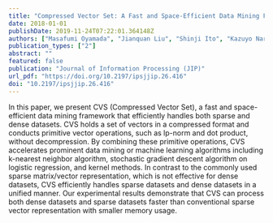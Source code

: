 ```yaml
---
title: "Compressed Vector Set: A Fast and Space-Efficient Data Mining Framework"
date: 2018-01-01
publishDate: 2019-11-24T07:22:01.364148Z
authors: ["Masafumi Oyamada", "Jianquan Liu", "Shinji Ito", "Kazuyo Narita", "Takuya Araki", "Hiroyuki Kitagawa"]
publication_types: ["2"]
abstract: ""
featured: false
publication: "Journal of Information Processing (JIP)"
url_pdf: "https://doi.org/10.2197/ipsjjip.26.416"
doi: "10.2197/ipsjjip.26.416"
---
```


In this paper, we present CVS (Compressed Vector Set), a fast and
space-efficient data mining framework that efficiently handles both sparse and
dense datasets. CVS holds a set of vectors in a compressed format and conducts
primitive vector operations, such as lp-norm and dot product, without
decompression. By combining these primitive operations, CVS accelerates
prominent data mining or machine learning algorithms including k-nearest
neighbor algorithm, stochastic gradient descent algorithm on logistic
regression, and kernel methods. In contrast to the commonly used sparse
matrix/vector representation, which is not effective for dense datasets, CVS
efficiently handles sparse datasets and dense datasets in a unified manner. Our
experimental results demonstrate that CVS can process both dense datasets and
sparse datasets faster than conventional sparse vector representation with
smaller memory usage.
